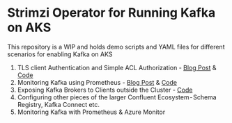 # Strimzi Operator for Running Kafka on AKS 

This repository is a WIP and holds demo scripts and YAML files for different scenarios for enabling Kafka on AKS 

1. TLS client Authentication and Simple ACL Authorization - [Blog Post](https://medium.com/@agrajm/running-kafka-on-azure-kubernetes-service) & [Code](https://github.com/agrajm/strimzi-kafka-aks/tree/master/tls)  
2. Monitoring Kafka using Prometheus - [Blog Post](https://medium.com/@agrajm/monitoring-kafka-on-kubernetes-with-prometheus-5b1d1518102) & [Code](https://github.com/agrajm/strimzi-kafka-aks/tree/master/monitoring)
3. Exposing Kafka Brokers to Clients outside the Cluster - [Code](https://github.com/agrajm/strimzi-kafka-aks/tree/master/tls-setup-public-broker-ep)
4. Configuring other pieces of the larger Confluent Ecosystem - Schema Registry, Kafka Connect etc.
5. Monitoring Kafka with Prometheus & Azure Monitor 
